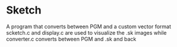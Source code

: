 # Sketch
A program that converts between PGM and a custom vector format<br>
scketch.c and display.c are used to visualize the .sk images while converter.c converts between PGM and .sk and back
